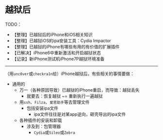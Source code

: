 # 越狱后

TODO：

* 【整理】已越狱后的iPhone和iOS相关知识
* 【整理】已越狱iOS的ipa安装工具：Cydia Impactor
* 【整理】已越狱的iPhone有哪些有用的有价值的扩展插件
* 【已解决】iPhone6中重新激活和开启越狱状态
* 【记录】新iPhone测试机iPhone7P越狱环境准备

---

（用`unc0ver`或`checkra1n`给）iPhone越狱后，有些相关的事情要做：

* 通用的
  * 万一（各种原因导致）已越狱的iPhone重启，而导致：越狱丢失
    * 就要去：恢复越狱 ~= 重新执行一遍越狱
  * 用`ssh`、`Filza`、`爱思助手`等去管理文件
    * 包括安装ipa文件
      * ipa文件往往是对某app逆向，砸壳导出的ipa文件
  * 各种插件的安装和卸载
    * 涉及到：包管理器
      * `Cydia`或`Sileo`或`Zebra`
